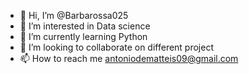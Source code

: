 - 👋 Hi, I’m @Barbarossa025
- 👀 I’m interested in Data science
- 🌱 I’m currently learning Python
- 💞️ I’m looking to collaborate on different project
- 📫 How to reach me antoniodematteis09@gmail.com

<!---
Barbarossa025/Barbarossa025 is a ✨ special ✨ repository because its `README.md` (this file) appears on your GitHub profile.
You can click the Preview link to take a look at your changes.
--->
